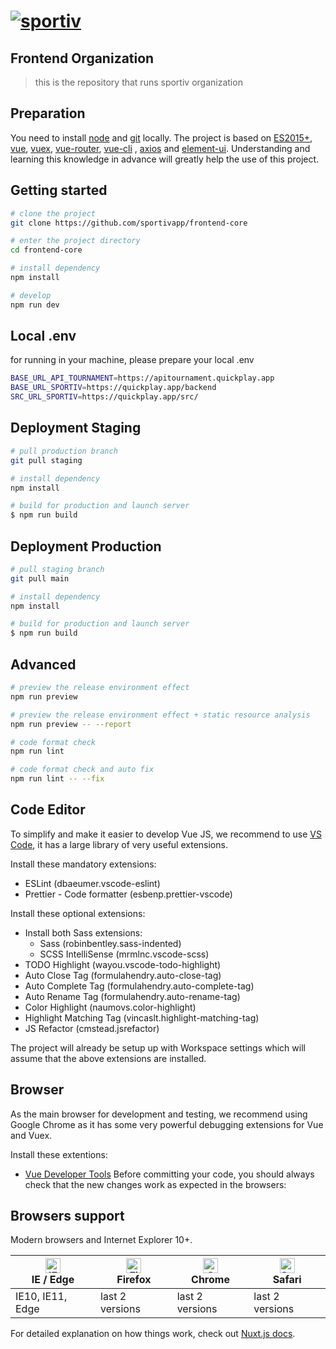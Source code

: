 # [![sportiv](https://www.sportiv.app/_nuxt/img/sportiv-orange.fe73cc7.svg)](https://www.sportiv.app)

## Frontend Organization
> this is the repository that runs sportiv organization

## Preparation

You need to install [node](https://nodejs.org/) and [git](https://git-scm.com/) locally. The project is based on [ES2015+](https://es6.ruanyifeng.com/), [vue](https://cn.vuejs.org/index.html), [vuex](https://vuex.vuejs.org/zh-cn/), [vue-router](https://router.vuejs.org/zh-cn/), [vue-cli](https://github.com/vuejs/vue-cli) , [axios](https://github.com/axios/axios) and [element-ui](https://github.com/ElemeFE/element). Understanding and learning this knowledge in advance will greatly help the use of this project.

## Getting started
```bash
# clone the project
git clone https://github.com/sportivapp/frontend-core

# enter the project directory
cd frontend-core

# install dependency
npm install

# develop
npm run dev
```

## Local .env

for running in your machine, please prepare your local .env
```bash
BASE_URL_API_TOURNAMENT=https://apitournament.quickplay.app
BASE_URL_SPORTIV=https://quickplay.app/backend
SRC_URL_SPORTIV=https://quickplay.app/src/
```

## Deployment Staging

```bash
# pull production branch
git pull staging

# install dependency
npm install

# build for production and launch server
$ npm run build

```

## Deployment Production

```bash
# pull staging branch
git pull main

# install dependency
npm install

# build for production and launch server
$ npm run build
```

## Advanced

```bash
# preview the release environment effect
npm run preview

# preview the release environment effect + static resource analysis
npm run preview -- --report

# code format check
npm run lint

# code format check and auto fix
npm run lint -- --fix
```

## Code Editor

To simplify and make it easier to develop Vue JS, we recommend to use [VS Code](https://code.visualstudio.com/), it has a large library of very useful extensions.

Install these mandatory extensions:

- ESLint (dbaeumer.vscode-eslint)
- Prettier - Code formatter (esbenp.prettier-vscode)

Install these optional extensions:
- Install both Sass extensions:
  - Sass (robinbentley.sass-indented)
  - SCSS IntelliSense (mrmlnc.vscode-scss)
- TODO Highlight (wayou.vscode-todo-highlight)
- Auto Close Tag (formulahendry.auto-close-tag)
- Auto Complete Tag (formulahendry.auto-complete-tag)
- Auto Rename Tag (formulahendry.auto-rename-tag)
- Color Highlight (naumovs.color-highlight)
- Highlight Matching Tag (vincaslt.highlight-matching-tag)
- JS Refactor (cmstead.jsrefactor)

The project will already be setup up with Workspace settings which will assume that the above extensions are installed.

## Browser

As the main browser for development and testing, we recommend using Google Chrome as it has some very powerful debugging extensions for Vue and Vuex.

Install these extentions:

- [Vue Developer Tools](https://chrome.google.com/webstore/detail/vuejs-devtools/nhdogjmejiglipccpnnnanhbledajbpd)
Before committing your code, you should always check that the new changes work as expected in the browsers:

## Browsers support
Modern browsers and Internet Explorer 10+.

| [<img src="https://raw.githubusercontent.com/alrra/browser-logos/master/src/edge/edge_48x48.png" alt="IE / Edge" width="24px" height="24px" />](https://godban.github.io/browsers-support-badges/)</br>IE / Edge | [<img src="https://raw.githubusercontent.com/alrra/browser-logos/master/src/firefox/firefox_48x48.png" alt="Firefox" width="24px" height="24px" />](https://godban.github.io/browsers-support-badges/)</br>Firefox | [<img src="https://raw.githubusercontent.com/alrra/browser-logos/master/src/chrome/chrome_48x48.png" alt="Chrome" width="24px" height="24px" />](https://godban.github.io/browsers-support-badges/)</br>Chrome | [<img src="https://raw.githubusercontent.com/alrra/browser-logos/master/src/safari/safari_48x48.png" alt="Safari" width="24px" height="24px" />](https://godban.github.io/browsers-support-badges/)</br>Safari |
| --------- | --------- | --------- | --------- |
| IE10, IE11, Edge | last 2 versions | last 2 versions | last 2 versions |

For detailed explanation on how things work, check out [Nuxt.js docs](https://nuxtjs.org).

